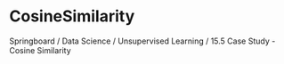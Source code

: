 # CosineSimilarity
Springboard / Data Science / Unsupervised Learning / 15.5 Case Study - Cosine Similarity 
